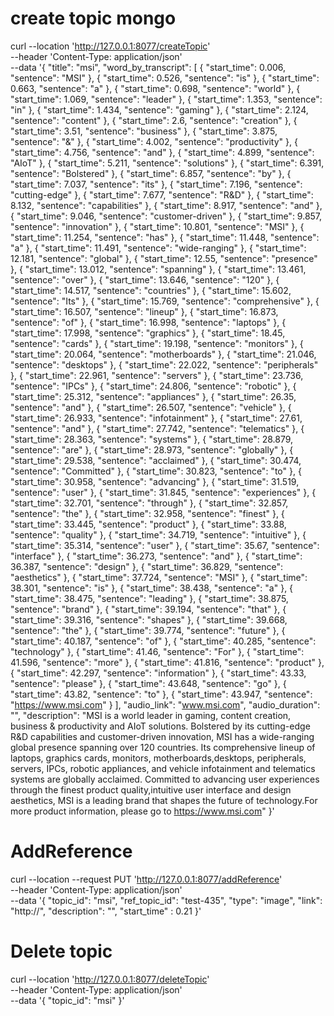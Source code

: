 # create topic mongo
curl --location 'http://127.0.0.1:8077/createTopic' \
--header 'Content-Type: application/json' \
--data '{
    "title": "msi",
    "word_by_transcript": [
    {
        "start_time": 0.006,
        "sentence": "MSI"
    },
    {
        "start_time": 0.526,
        "sentence": "is"
    },
    {
        "start_time": 0.663,
        "sentence": "a"
    },
    {
        "start_time": 0.698,
        "sentence": "world"
    },
    {
        "start_time": 1.069,
        "sentence": "leader"
    },
    {
        "start_time": 1.353,
        "sentence": "in"
    },
    {
        "start_time": 1.434,
        "sentence": "gaming"
    },
    {
        "start_time": 2.124,
        "sentence": "content"
    },
    {
        "start_time": 2.6,
        "sentence": "creation"
    },
    {
        "start_time": 3.51,
        "sentence": "business"
    },
    {
        "start_time": 3.875,
        "sentence": "&"
    },
    {
        "start_time": 4.002,
        "sentence": "productivity"
    },
    {
        "start_time": 4.756,
        "sentence": "and"
    },
    {
        "start_time": 4.899,
        "sentence": "AIoT"
    },
    {
        "start_time": 5.211,
        "sentence": "solutions"
    },
    {
        "start_time": 6.391,
        "sentence": "Bolstered"
    },
    {
        "start_time": 6.857,
        "sentence": "by"
    },
    {
        "start_time": 7.037,
        "sentence": "its"
    },
    {
        "start_time": 7.196,
        "sentence": "cutting-edge"
    },
    {
        "start_time": 7.677,
        "sentence": "R&D"
    },
    {
        "start_time": 8.132,
        "sentence": "capabilities"
    },
    {
        "start_time": 8.917,
        "sentence": "and"
    },
    {
        "start_time": 9.046,
        "sentence": "customer-driven"
    },
    {
        "start_time": 9.857,
        "sentence": "innovation"
    },
    {
        "start_time": 10.801,
        "sentence": "MSI"
    },
    {
        "start_time": 11.254,
        "sentence": "has"
    },
    {
        "start_time": 11.448,
        "sentence": "a"
    },
    {
        "start_time": 11.491,
        "sentence": "wide-ranging"
    },
    {
        "start_time": 12.181,
        "sentence": "global"
    },
    {
        "start_time": 12.55,
        "sentence": "presence"
    },
    {
        "start_time": 13.012,
        "sentence": "spanning"
    },
    {
        "start_time": 13.461,
        "sentence": "over"
    },
    {
        "start_time": 13.646,
        "sentence": "120"
    },
    {
        "start_time": 14.517,
        "sentence": "countries"
    },
    {
        "start_time": 15.602,
        "sentence": "Its"
    },
    {
        "start_time": 15.769,
        "sentence": "comprehensive"
    },
    {
        "start_time": 16.507,
        "sentence": "lineup"
    },
    {
        "start_time": 16.873,
        "sentence": "of"
    },
    {
        "start_time": 16.998,
        "sentence": "laptops"
    },
    {
        "start_time": 17.998,
        "sentence": "graphics"
    },
    {
        "start_time": 18.45,
        "sentence": "cards"
    },
    {
        "start_time": 19.198,
        "sentence": "monitors"
    },
    {
        "start_time": 20.064,
        "sentence": "motherboards"
    },
    {
        "start_time": 21.046,
        "sentence": "desktops"
    },
    {
        "start_time": 22.022,
        "sentence": "peripherals"
    },
    {
        "start_time": 22.961,
        "sentence": "servers"
    },
    {
        "start_time": 23.736,
        "sentence": "IPCs"
    },
    {
        "start_time": 24.806,
        "sentence": "robotic"
    },
    {
        "start_time": 25.312,
        "sentence": "appliances"
    },
    {
        "start_time": 26.35,
        "sentence": "and"
    },
    {
        "start_time": 26.507,
        "sentence": "vehicle"
    },
    {
        "start_time": 26.933,
        "sentence": "infotainment"
    },
    {
        "start_time": 27.61,
        "sentence": "and"
    },
    {
        "start_time": 27.742,
        "sentence": "telematics"
    },
    {
        "start_time": 28.363,
        "sentence": "systems"
    },
    {
        "start_time": 28.879,
        "sentence": "are"
    },
    {
        "start_time": 28.973,
        "sentence": "globally"
    },
    {
        "start_time": 29.538,
        "sentence": "acclaimed"
    },
    {
        "start_time": 30.474,
        "sentence": "Committed"
    },
    {
        "start_time": 30.823,
        "sentence": "to"
    },
    {
        "start_time": 30.958,
        "sentence": "advancing"
    },
    {
        "start_time": 31.519,
        "sentence": "user"
    },
    {
        "start_time": 31.845,
        "sentence": "experiences"
    },
    {
        "start_time": 32.701,
        "sentence": "through"
    },
    {
        "start_time": 32.857,
        "sentence": "the"
    },
    {
        "start_time": 32.958,
        "sentence": "finest"
    },
    {
        "start_time": 33.445,
        "sentence": "product"
    },
    {
        "start_time": 33.88,
        "sentence": "quality"
    },
    {
        "start_time": 34.719,
        "sentence": "intuitive"
    },
    {
        "start_time": 35.314,
        "sentence": "user"
    },
    {
        "start_time": 35.67,
        "sentence": "interface"
    },
    {
        "start_time": 36.273,
        "sentence": "and"
    },
    {
        "start_time": 36.387,
        "sentence": "design"
    },
    {
        "start_time": 36.829,
        "sentence": "aesthetics"
    },
    {
        "start_time": 37.724,
        "sentence": "MSI"
    },
    {
        "start_time": 38.301,
        "sentence": "is"
    },
    {
        "start_time": 38.438,
        "sentence": "a"
    },
    {
        "start_time": 38.475,
        "sentence": "leading"
    },
    {
        "start_time": 38.875,
        "sentence": "brand"
    },
    {
        "start_time": 39.194,
        "sentence": "that"
    },
    {
        "start_time": 39.316,
        "sentence": "shapes"
    },
    {
        "start_time": 39.668,
        "sentence": "the"
    },
    {
        "start_time": 39.774,
        "sentence": "future"
    },
    {
        "start_time": 40.187,
        "sentence": "of"
    },
    {
        "start_time": 40.285,
        "sentence": "technology"
    },
    {
        "start_time": 41.46,
        "sentence": "For"
    },
    {
        "start_time": 41.596,
        "sentence": "more"
    },
    {
        "start_time": 41.816,
        "sentence": "product"
    },
    {
        "start_time": 42.297,
        "sentence": "information"
    },
    {
        "start_time": 43.33,
        "sentence": "please"
    },
    {
        "start_time": 43.648,
        "sentence": "go"
    },
    {
        "start_time": 43.82,
        "sentence": "to"
    },
    {
        "start_time": 43.947,
        "sentence": "https://www.msi.com"
    }
],
    "audio_link": "www.msi.com",
    "audio_duration": "",
    "description": "MSI is a world leader in gaming, content creation, business & productivity and AIoT solutions. Bolstered by its cutting-edge R&D capabilities and customer-driven innovation, MSI has a wide-ranging global presence spanning over 120 countries. Its comprehensive lineup of laptops, graphics cards, monitors, motherboards,desktops, peripherals, servers, IPCs, robotic appliances, and vehicle infotainment and telematics systems are globally acclaimed. Committed to advancing user experiences through the finest product quality,intuitive user interface and design aesthetics, MSI is a leading brand that shapes the future of technology.For more product information, please go to https://www.msi.com"
}'

# AddReference 
curl --location --request PUT 'http://127.0.0.1:8077/addReference' \
--header 'Content-Type: application/json' \
--data '{
    "topic_id": "msi",
    "ref_topic_id": "test-435",
    "type": "image",
    "link": "http://",
    "description": "",
    "start_time" : 0.21
}'

# Delete topic

curl --location 'http://127.0.0.1:8077/deleteTopic' \
--header 'Content-Type: application/json' \
--data '{
    "topic_id": "msi"
}'